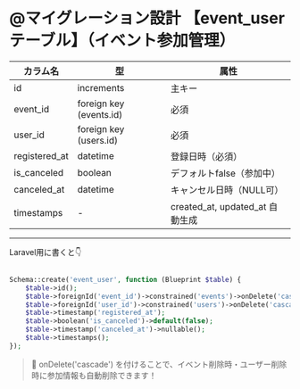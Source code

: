 # @マイグレーション設計 【event_user テーブル】（イベント参加管理）

| カラム名 | 型 | 属性 |
| --- | --- | --- |
| id | increments | 主キー |
| event_id | foreign key (events.id) | 必須 |
| user_id | foreign key (users.id) | 必須 |
| registered_at | datetime | 登録日時（必須） |
| is_canceled | boolean | デフォルトfalse（参加中） |
| canceled_at | datetime | キャンセル日時（NULL可） |
| timestamps | - | created_at, updated_at 自動生成 |

---

Laravel用に書くと👇

```php

Schema::create('event_user', function (Blueprint $table) {
    $table->id();
    $table->foreignId('event_id')->constrained('events')->onDelete('cascade');
    $table->foreignId('user_id')->constrained('users')->onDelete('cascade');
    $table->timestamp('registered_at');
    $table->boolean('is_canceled')->default(false);
    $table->timestamp('canceled_at')->nullable();
    $table->timestamps();
});

```

> 💬 onDelete('cascade') を付けることで、イベント削除時・ユーザー削除時に参加情報も自動削除できます！
>